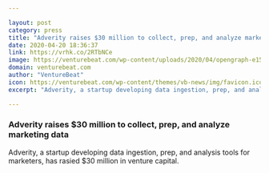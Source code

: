 ```yaml
---

layout: post
category: press
title: "Adverity raises $30 million to collect, prep, and analyze marketing data"
date: 2020-04-20 18:36:37
link: https://vrhk.co/2RTbNCe
image: https://venturebeat.com/wp-content/uploads/2020/04/opengraph-e1587405767947.jpg?w=1200&strip=all
domain: venturebeat.com
author: "VentureBeat"
icon: https://venturebeat.com/wp-content/themes/vb-news/img/favicon.ico
excerpt: "Adverity, a startup developing data ingestion, prep, and analysis tools for marketers, has rasied $30 million in venture capital."

---
```


### Adverity raises $30 million to collect, prep, and analyze marketing data

Adverity, a startup developing data ingestion, prep, and analysis tools for marketers, has rasied $30 million in venture capital.